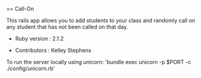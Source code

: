 == Call-On

This rails app allows you to add students to your class and randomly call on any student that has not been called on that day.

* Ruby version : 2.1.2

* Contributors : Kelley Stephens

To run the server locally using unicorn:
'bundle exec unicorn -p $PORT -c ./config/unicorn.rb'
